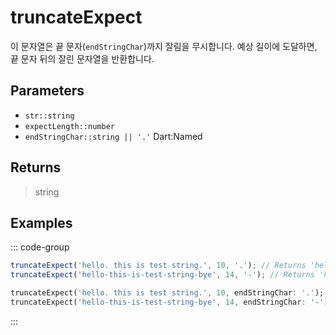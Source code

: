 # truncateExpect <Lang dart js />

이 문자열은 끝 문자(`endStringChar`)까지 잘림을 무시합니다. 예상 길이에 도달하면, 끝 문자 뒤의 잘린 문자열을 반환합니다.

## Parameters

- `str::string`
- `expectLength::number`
- `endStringChar::string || '.'` <span class="named">Dart:Named</span>

## Returns

> string

## Examples

::: code-group

```javascript [JavaScript]
truncateExpect('hello. this is test string.', 10, '.'); // Returns 'hello. this is test string.'
truncateExpect('hello-this-is-test-string-bye', 14, '-'); // Returns 'hello-this-is-'
```

```dart [Dart]
truncateExpect('hello. this is test string.', 10, endStringChar: '.'); // Returns 'hello. this is test string.'
truncateExpect('hello-this-is-test-string-bye', 14, endStringChar: '-'); // Returns 'hello-this-is-'
```

:::
